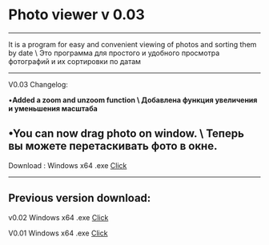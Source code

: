 #                               Photo viewer v 0.03
____________________________________________________
It is a program for easy and convenient viewing of photos and sorting them by date \ Это программа для простого и удобного просмотра фотографий и их сортировки по датам

----------------------------------------------------
V0.03 Changelog:

•**Added a zoom and unzoom function \ Добавлена функция увеличения и уменьшения масштаба**

•**You can now drag photo on window. \ Теперь вы можете перетаскивать фото в окне.**
---------------------------------------------------
Download :
Windows x64 .exe [Click](https://drive.google.com/file/d/1Kd-SL_kurdZq0jvSKMQH1rjCzYC-gFDm/view?usp=sharing)
___________________________________________________
Previous version download:
---------------------------------------------------
v0.02 Windows x64 .exe [Click](https://drive.google.com/file/d/1h_D_fZoYRPne1QqnarhLSga6Y9roSaP9/view?usp=sharing)

V0.01 Windows x64 .exe [Click](https://drive.google.com/file/d/10cDo4WpLkW9RKd1Mm_C38OUJmG2TZ9qr/view?usp=sharing)
